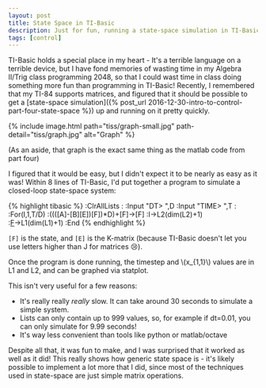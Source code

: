 ```yaml
---
layout: post
title: State Space in TI-Basic
description: Just for fun, running a state-space simulation in TI-Basic
tags: [control]
---
```

TI-Basic holds a special place in my heart - It's a terrible language on a terrible device, but I have fond memories of wasting time in my Algebra II/Trig class programming 2048, so that I could wast time in class doing something more fun than programming in TI-Basic! Recently, I remembered that my TI-84 supports matrices, and figured that it should be possible to get a [state-space simulation]({% post_url 2016-12-30-intro-to-control-part-four-state-space %}) up and running on it pretty quickly.

{% include image.html path="tiss/graph-small.jpg" path-detail="tiss/graph.jpg" alt="Graph" %}

(As an aside, that graph is the exact same thing as the matlab code from part four)

I figured that it would be easy, but I didn't expect it to be nearly as easy as it was! Within 8 lines of TI-Basic, I'd put together a program to simulate a closed-loop state-space system:

{% highlight tibasic %}
:ClrAllLists
:
:Input "DT> ",D
:Input "TIME> ",T
:
:For(I,1,T/D)
:((([A]-[B][E])[F])*D)+[F]→[F]
:I→L2(dim(L2)+1)
:[F](1,1)→L1(dim(L1)+1)
:End
{% endhighlight %}

`[F]` is the state, and `[E]` is the K-matrix (because TI-Basic doesn't let you use letters higher than J for matrices :cry:).

Once the program is done running, the timestep and \\(x\_{1,1}\\) values are in L1 and L2, and can be graphed via statplot.

This isn't very useful for a few reasons:

* It's really really *really* slow. It can take around 30 seconds to simulate a simple system.
* Lists can only contain up to 999 values, so, for example if dt=0.01, you can only simulate for 9.99 seconds!
* It's way less convenient than tools like python or matlab/octave

Despite all that, it was fun to make, and I was surprised that it worked as well as it did! This really shows how generic state space is - it's likely possible to implement a lot more that I did, since most of the techniques used in state-space are just simple matrix operations.
